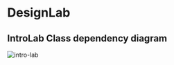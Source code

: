# DesignLab

## IntroLab Class dependency diagram

![intro-lab](https://user-images.githubusercontent.com/7005867/168403542-0727c1b1-f253-4855-8ca0-bc04ad66d001.png)
